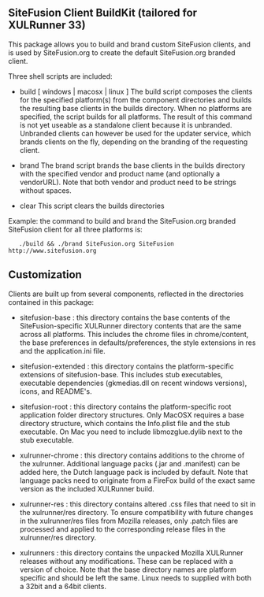 
SiteFusion Client BuildKit (tailored for XULRunner 33)
----------------------------------------------------------------------------

This package allows you to build and brand custom SiteFusion clients, and
is used by SiteFusion.org to create the default SiteFusion.org branded
client.

Three shell scripts are included:

 + build [ windows | macosx | linux ]
       The build script composes the clients for the specified platform(s)
       from the component directories and builds the resulting base clients
       in the builds directory. When no platforms are specified, the script
       builds for all platforms. The result of this command is not yet
       useable as a standalone client because it is unbranded. Unbranded
       clients can however be used for the updater service, which brands
       clients on the fly, depending on the branding of the requesting
       client.

 + brand <vendor> <product>
       The brand script brands the base clients in the builds directory
       with the specified vendor and product name (and optionally a vendorURL). Note that both vendor
       and product need to be strings without spaces.

 + clear
       This script clears the builds directories


Example: the command to build and brand the SiteFusion.org branded
SiteFusion client for all three platforms is:

       ./build && ./brand SiteFusion.org SiteFusion http://www.sitefusion.org



Customization
----------------------------------------------------------------------------

Clients are built up from several components, reflected in the directories
contained in this package:

 + sitefusion-base : this directory contains the base contents of the
       SiteFusion-specific XULRunner directory contents that are the
       same across all platforms. This includes the chrome files in
       chrome/content, the base preferences in defaults/preferences,
       the style extensions in res and the application.ini file.

 + sitefusion-extended : this directory contains the platform-specific
       extensions of sitefusion-base. This includes stub executables,
       executable dependencies (gkmedias.dll on recent windows versions),
       icons, and README's.

 + sitefusion-root : this directory contains the platform-specific root
       application folder directory structures. Only MacOSX requires a
       base directory structure, which contains the Info.plist file and
       the stub executable. On Mac you need to include libmozglue.dylib
       next to the stub executable.

 + xulrunner-chrome : this directory contains additions to the chrome
       of the xulrunner. Additional language packs (.jar and .manifest)
       can be added here, the Dutch language pack is included by default.
       Note that language packs need to originate from a FireFox build
       of the exact same version as the included XULRunner build. 

 + xulrunner-res : this directory contains altered .css files that need
       to sit in the xulrunner/res directory. To ensure compatibility
       with future changes in the xulrunner/res files from Mozilla
       releases, only .patch files are processed and applied to the 
       corresponding release files in the xulrunner/res directory.

 + xulrunners : this directory contains the unpacked Mozilla XULRunner
       releases without any modifications. These can be replaced with
       a version of choice. Note that the base directory names are 
       platform specific and should be left the same. Linux needs to 
       supplied with both a 32bit and a 64bit clients.

